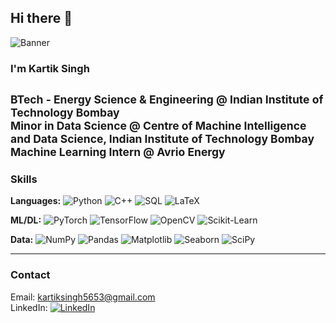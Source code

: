 ## Hi there 👋
![Banner](https://pixeljoint.com/files/icons/full/astebros_camp_loc.gif)
### I'm Kartik Singh

<sub> BTech - Energy Science & Engineering @ Indian Institute of Technology Bombay</sub>  
<sub> Minor in Data Science @ Centre of Machine Intelligence and Data Science, Indian Institute of Technology Bombay</sub>  
<sub> Machine Learning Intern @ Avrio Energy</sub>  
---
###  Skills
**Languages:** 
<img src="https://img.shields.io/badge/Python-3776AB?style=flat&logo=python&logoColor=white" alt="Python"/> <img src="https://img.shields.io/badge/C%2B%2B-00599C?style=flat&logo=c%2B%2B&logoColor=white" alt="C++"/> <img src="https://img.shields.io/badge/SQL-336791?style=flat&logo=postgresql&logoColor=white" alt="SQL"/> <img src="https://img.shields.io/badge/LaTeX-008080?style=flat&logo=latex&logoColor=white" alt="LaTeX"/>

**ML/DL:** 
<img src="https://img.shields.io/badge/PyTorch-EE4C2C?style=flat&logo=pytorch&logoColor=white" alt="PyTorch"/> <img src="https://img.shields.io/badge/TensorFlow-FF6F00?style=flat&logo=tensorflow&logoColor=white" alt="TensorFlow"/> <img src="https://img.shields.io/badge/OpenCV-5C3EE8?style=flat&logo=opencv&logoColor=white" alt="OpenCV"/> <img src="https://img.shields.io/badge/Scikit--Learn-F7931E?style=flat&logo=scikit-learn&logoColor=white" alt="Scikit-Learn"/>

**Data:** 
<img src="https://img.shields.io/badge/NumPy-013243?style=flat&logo=numpy&logoColor=white" alt="NumPy"/> <img src="https://img.shields.io/badge/Pandas-150458?style=flat&logo=pandas&logoColor=white" alt="Pandas"/> <img src="https://img.shields.io/badge/Matplotlib-11557C?style=flat&logo=python&logoColor=white" alt="Matplotlib"/> <img src="https://img.shields.io/badge/Seaborn-4C72B0?style=flat&logo=python&logoColor=white" alt="Seaborn"/> <img src="https://img.shields.io/badge/SciPy-8CAAE6?style=flat&logo=scipy&logoColor=white" alt="SciPy"/>

---
###  Contact
 Email: kartiksingh5653@gmail.com  
 LinkedIn: <a href="https://linkedin.com/in/kartik-singh-ab29b72ab"><img src="https://img.shields.io/badge/LinkedIn-0077B5?style=flat&logo=linkedin&logoColor=white" alt="LinkedIn"/></a>
